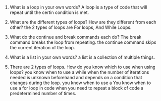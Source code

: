 1. What is a loop in your own words?
A loop is a type of code that will repeat until the certin condition is met.

2. What are the different types of loops? How are they different from each other?
the 2 types of loops are For loops, And While Loops.

3. What do the continue and break commands each do? 
The break command breaks the loop from repeating. 
the continue command skips the current iteration of the loop.

4. What is a list in your own words?
a list is a collection of multiple things.

5. There are 2 types of loops. How do you know which to use when using loops? 
you know when to use a while when the number of iterations needed is unknown beforehand and depends on a condition that changes during the loop.
 you know when to use a You know when to use a for loop in code when you need to repeat a block of code a predetermined number of times. 

